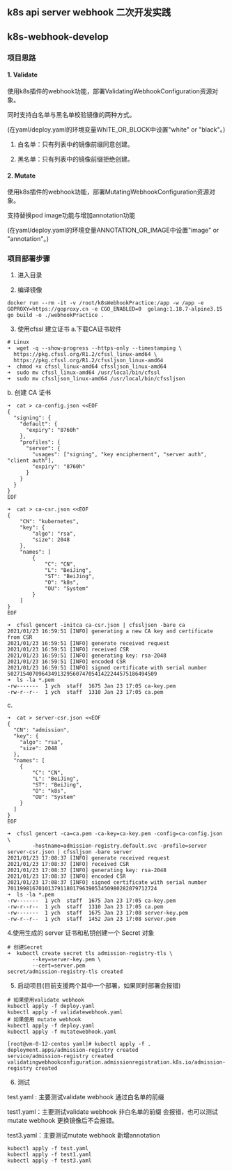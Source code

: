 ## k8s api server webhook 二次开发实践
## k8s-webhook-develop

### 项目思路
#### 1. Validate
使用k8s插件的webhook功能，部署ValidatingWebhookConfiguration资源对象。

同时支持白名单与黑名单校验镜像的两种方式。

(在yaml/deploy.yaml的环境变量WhITE_OR_BLOCK中设置"white" or "black"。)

1. 白名单：只有列表中的镜像前缀同意创建。

2. 黑名单：只有列表中的镜像前缀拒绝创建。
#### 2. Mutate
使用k8s插件的webhook功能，部署MutatingWebhookConfiguration资源对象。

支持替换pod image功能与增加annotation功能

(在yaml/deploy.yaml的环境变量ANNOTATION_OR_IMAGE中设置"image" or "annotation"。)

### 项目部署步骤
1. 进入目录

2. 编译镜像
```
docker run --rm -it -v /root/k8sWebhookPractice:/app -w /app -e GOPROXY=https://goproxy.cn -e CGO_ENABLED=0  golang:1.18.7-alpine3.15 go build -o ./webhookPractice .
```

3. 使用cfssl 建立证书
a.下载CA证书软件
```
# Linux
➜  wget -q --show-progress --https-only --timestamping \
  https://pkg.cfssl.org/R1.2/cfssl_linux-amd64 \
  https://pkg.cfssl.org/R1.2/cfssljson_linux-amd64
➜  chmod +x cfssl_linux-amd64 cfssljson_linux-amd64
➜  sudo mv cfssl_linux-amd64 /usr/local/bin/cfssl
➜  sudo mv cfssljson_linux-amd64 /usr/local/bin/cfssljson
```
b. 创建 CA 证书
```
➜  cat > ca-config.json <<EOF
{
  "signing": {
    "default": {
      "expiry": "8760h"
    },
    "profiles": {
      "server": {
        "usages": ["signing", "key encipherment", "server auth", "client auth"],
        "expiry": "8760h"
      }
    }
  }
}
EOF

➜  cat > ca-csr.json <<EOF
{
    "CN": "kubernetes",
    "key": {
        "algo": "rsa",
        "size": 2048
    },
    "names": [
        {
            "C": "CN",
            "L": "BeiJing",
            "ST": "BeiJing",
            "O": "k8s",
            "OU": "System"
        }
    ]
}
EOF

➜  cfssl gencert -initca ca-csr.json | cfssljson -bare ca
2021/01/23 16:59:51 [INFO] generating a new CA key and certificate from CSR
2021/01/23 16:59:51 [INFO] generate received request
2021/01/23 16:59:51 [INFO] received CSR
2021/01/23 16:59:51 [INFO] generating key: rsa-2048
2021/01/23 16:59:51 [INFO] encoded CSR
2021/01/23 16:59:51 [INFO] signed certificate with serial number 502715407096434913295607470541422244575186494509
➜  ls -la *.pem
-rw-------  1 ych  staff  1675 Jan 23 17:05 ca-key.pem
-rw-r--r--  1 ych  staff  1310 Jan 23 17:05 ca.pem

```
c.
```
➜  cat > server-csr.json <<EOF
{
  "CN": "admission",
  "key": {
    "algo": "rsa",
    "size": 2048
  },
  "names": [
    {
        "C": "CN",
        "L": "BeiJing",
        "ST": "BeiJing",
        "O": "k8s",
        "OU": "System"
    }
  ]
}
EOF

➜  cfssl gencert -ca=ca.pem -ca-key=ca-key.pem -config=ca-config.json \
		-hostname=admission-registry.default.svc -profile=server server-csr.json | cfssljson -bare server
2021/01/23 17:08:37 [INFO] generate received request
2021/01/23 17:08:37 [INFO] received CSR
2021/01/23 17:08:37 [INFO] generating key: rsa-2048
2021/01/23 17:08:37 [INFO] encoded CSR
2021/01/23 17:08:37 [INFO] signed certificate with serial number 701199816701013791180179639053450980282079712724
➜  ls -la *.pem
-rw-------  1 ych  staff  1675 Jan 23 17:05 ca-key.pem
-rw-r--r--  1 ych  staff  1310 Jan 23 17:05 ca.pem
-rw-------  1 ych  staff  1675 Jan 23 17:08 server-key.pem
-rw-r--r--  1 ych  staff  1452 Jan 23 17:08 server.pem

```

4.使用生成的 server 证书和私钥创建一个 Secret 对象

```
# 创建Secret
➜  kubectl create secret tls admission-registry-tls \
        --key=server-key.pem \
        --cert=server.pem
secret/admission-registry-tls created
```


5. 启动项目(目前支援两个其中一个部署，如果同时部署会报错)
```
# 如果使用validate webhook
kubectl apply -f deploy.yaml
kubectl apply -f validatewebhook.yaml
# 如果使用 mutate webhook
kubectl apply -f deploy.yaml
kubectl apply -f mutatewebhook.yaml

[root@vm-0-12-centos yaml]# kubectl apply -f .
deployment.apps/admission-registry created
service/admission-registry created
validatingwebhookconfiguration.admissionregistration.k8s.io/admission-registry created
```

6. 测试

test.yaml : 主要测试validate webhook 通过白名单的前缀

test1.yaml：主要测试validate webhook 非白名单的前缀 会报错，也可以测试mutate webhook 更换镜像后不会报错。

test3.yaml：主要测试mutate webhook 新增annotation
```
kubectl apply -f test.yaml
kubectl apply -f test1.yaml
kubectl apply -f test3.yaml
```
